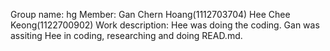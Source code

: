 Group name: hg
Member: Gan Chern Hoang(1112703704)
        Hee Chee Keong(1122700902)
Work description:
Hee was doing the coding. Gan was assiting Hee in coding, researching and doing READ.md.
